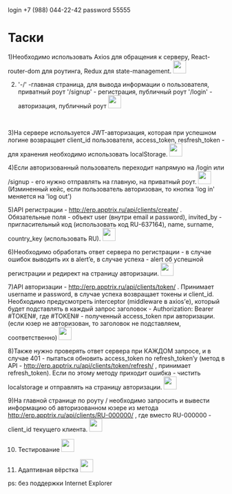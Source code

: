 login +7 (988) 044-22-42
password 55555



<h1> Таски </h1>

1)Необходимо использовать Axios для обращения к серверу, React-router-dom для роутинга, Redux для state-management. <img width='30' height='30' src ='https://img.icons8.com/metro/452/checkmark.png'>
</br>

2) '-/' -главная страница, для вывода информации о пользователя, приватный роут
'/signup' - регистрация, публичный роут
'/login' - авторизация, публичный роут <img width='30' height='30' src ='https://img.icons8.com/metro/452/checkmark.png'>
</br>

3)На сервере используется JWT-авторизация, которая при успешном логине возвращает client_id пользователя, access_token, resfresh_token - для хранения необходимо использовать localStorage. <img width='30' height='30' src ='https://img.icons8.com/metro/452/checkmark.png'>

4)Если авторизованный пользователь переходит напрямую на /login или /signup - его нужно отправлять на главную, на приватный роут. <img width='30' height='30' src ='https://img.icons8.com/metro/452/checkmark.png'> (Изминенный кейс, если пользователь авторизован,
то кнопка 'log in' меняется на 'log out')

5)API регистрации - http://erp.apptrix.ru/api/clients/create/ . Обязательные поля - объект user (внутри email и password), invited_by - пригласительный код (использовать код RU-637164), name, surname, country_key (использовать RU). <img width='30' height='30' src ='https://img.icons8.com/metro/452/checkmark.png'>

6)Необходимо обработать ответ сервера по регистрации - в случае ошибок выводить их в alert’e, в случае успеха - alert об успешной регистрации и редирект на страницу авторизации. <img width='30' height='30' src ='https://img.icons8.com/metro/452/checkmark.png'>

7)API авторизации - http://erp.apptrix.ru/api/clients/token/ . Принимает username и password, в случае успеха возвращает токены и client_id. Необходимо предусмотреть interceptor (middleware в axios’е), который будет подставлять в каждый запрос заголовок - Authorization: Bearer #TOKEN#,  где #TOKEN# - полученный access_token при авторизации. (если юзер не авторизован, то заголовок не подставляем, соответственно) <img width='30' height='30' src ='https://img.icons8.com/metro/452/checkmark.png'>

8)Также нужно проверять ответ сервера при КАЖДОМ запросе, и в случае 401 - пытаться обновить access_token по refresh_token’у (метод в API - http://erp.apptrix.ru/api/clients/token/refresh/ , принимает refresh_token). Если по этому методу приходит ошибка - чистить localstorage и отправлять на страницу авторизации. <img width='30' height='30' src ='https://img.icons8.com/metro/452/checkmark.png'>

9)На главной странице по роуту / необходимо запросить и вывести информацию об авторизованном юзере из метода http://erp.apptrix.ru/api/clients/RU-000000/ , где вместо RU-000000 - client_id текущего клиента. <img width='30' height='30' src ='https://img.icons8.com/metro/452/checkmark.png'>

10) Тестирование <img width='30' height='30' src ='https://img.icons8.com/metro/452/checkmark.png'>

11) Адаптивная вёрстка <img width='30' height='30' src ='https://img.icons8.com/metro/452/checkmark.png'>

ps: без поддержки Internet Explorer
